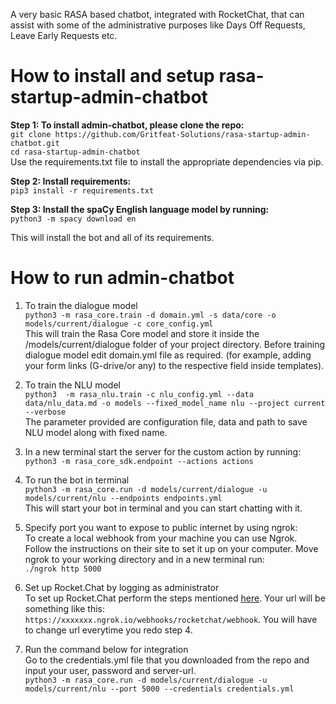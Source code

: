 A very basic RASA based chatbot, integrated with RocketChat, that can assist with some of the administrative purposes like Days Off Requests, Leave Early Requests etc.

# How to install and setup rasa-startup-admin-chatbot

**Step 1: To install admin-chatbot, please clone the repo:**  
`git clone https://github.com/Gritfeat-Solutions/rasa-startup-admin-chatbot.git`  
`cd rasa-startup-admin-chatbot`  
Use the requirements.txt file to install the appropriate dependencies via pip. 

**Step 2: Install requirements:**  
`pip3 install -r requirements.txt`  

**Step 3: Install the spaCy English language model by running:**  
`python3 -m spacy download en`

This will install the bot and all of its requirements.

# How to run admin-chatbot  

1. To train the dialogue model  
`python3 -m rasa_core.train -d domain.yml -s data/core -o models/current/dialogue -c core_config.yml`  
This will train the Rasa Core model and store it inside the /models/current/dialogue folder of your project directory.
Before training dialogue model edit domain.yml file as required. (for example, adding your form links (G-drive/or any) to the respective field inside templates).

2. To train the NLU model  
`python3  -m rasa_nlu.train -c nlu_config.yml --data data/nlu_data.md -o models --fixed_model_name nlu --project current --verbose`  
The parameter provided are configuration file, data and path to save NLU model along with fixed name.

3. In a new terminal start the server for the custom action by running:
`python3 -m rasa_core_sdk.endpoint --actions actions`

4. To run the bot in terminal  
`python3 -m rasa_core.run -d models/current/dialogue -u models/current/nlu --endpoints endpoints.yml`  
This will start your bot in terminal and you can start chatting with it.

5. Specify port you want to expose to public internet by using ngrok:  
To create a local webhook from your machine you can use Ngrok. Follow the instructions on their site to set it up on your computer. Move ngrok to your working directory and in a new terminal run:  
`./ngrok http 5000`

6. Set up Rocket.Chat by logging as administrator  
To set up Rocket.Chat perform the steps mentioned [here](https://rasa.com/docs/core/connectors/#rocketchat-setup).
Your url will be something like this: `https://xxxxxxx.ngrok.io/webhooks/rocketchat/webhook`. You will have to change url everytime you redo step 4.

7. Run the command below for integration    
Go to the credentials.yml file that you downloaded from the repo and input your user, password and server-url.  
`python3 -m rasa_core.run -d models/current/dialogue -u models/current/nlu --port 5000 --credentials credentials.yml`
